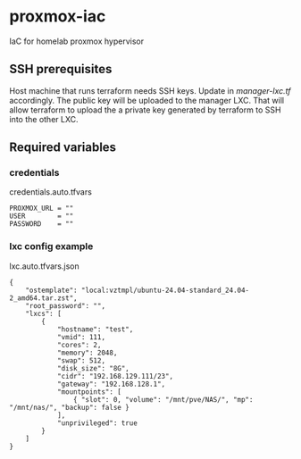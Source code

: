 # proxmox-iac
IaC for homelab proxmox hypervisor


## SSH prerequisites
Host machine that runs terraform needs SSH keys. Update in *manager-lxc.tf* accordingly.
The public key will be uploaded to the manager LXC. That will allow terraform to upload the a private key generated by terraform to SSH into the other LXC.

## Required variables
### credentials
credentials.auto.tfvars
```
PROXMOX_URL = ""
USER        = ""
PASSWORD    = ""
```

### lxc config example
lxc.auto.tfvars.json
```
{
    "ostemplate": "local:vztmpl/ubuntu-24.04-standard_24.04-2_amd64.tar.zst",
    "root_password": "",
    "lxcs": [
        {
            "hostname": "test",
            "vmid": 111,
            "cores": 2,
            "memory": 2048,
            "swap": 512,
            "disk_size": "8G",
            "cidr": "192.168.129.111/23",
            "gateway": "192.168.128.1",
            "mountpoints": [
                { "slot": 0, "volume": "/mnt/pve/NAS/", "mp": "/mnt/nas/", "backup": false }
            ],
            "unprivileged": true
        }
    ]
}
```